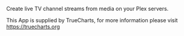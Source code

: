 Create live TV channel streams from media on your Plex servers.

This App is supplied by TrueCharts, for more information please visit https://truecharts.org
